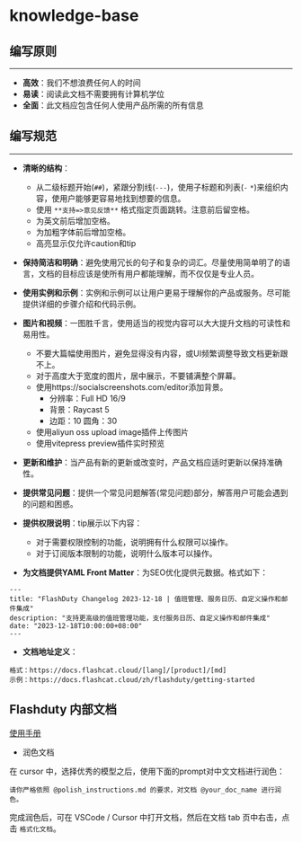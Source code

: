 # knowledge-base

## 编写原则
---

- **高效**：我们不想浪费任何人的时间
- **易读**：阅读此文档不需要拥有计算机学位
- **全面**：此文档应包含任何人使用产品所需的所有信息

## 编写规范
---

- **清晰的结构**：
    - 从二级标题开始(`##`)，紧跟分割线(`---`)，使用子标题和列表(`-` `*`)来组织内容，使用户能够更容易地找到想要的信息。
    - 使用 `**支持=>意见反馈**` 格式指定页面跳转。注意前后留空格。
    - 为英文前后增加空格。
    - 为加粗字体前后增加空格。
    - 高亮显示仅允许caution和tip

- **保持简洁和明确**：避免使用冗长的句子和复杂的词汇。尽量使用简单明了的语言，文档的目标应该是使所有用户都能理解，而不仅仅是专业人员。

- **使用实例和示例**：实例和示例可以让用户更易于理解你的产品或服务。尽可能提供详细的步骤介绍和代码示例。

- **图片和视频**：一图胜千言，使用适当的视觉内容可以大大提升文档的可读性和易用性。

    - 不要大篇幅使用图片，避免显得没有内容，或UI频繁调整导致文档更新跟不上。
    - 对于高度大于宽度的图片，居中展示，不要铺满整个屏幕。
    - 使用https://socialscreenshots.com/editor添加背景。
        - 分辨率：Full HD 16/9
        - 背景：Raycast 5
        - 边距：10 圆角：30
    - 使用aliyun oss upload image插件上传图片
    - 使用vitepress preview插件实时预览

- **更新和维护**：当产品有新的更新或改变时，产品文档应适时更新以保持准确性。

- **提供常见问题**：提供一个常见问题解答(常见问题)部分，解答用户可能会遇到的问题和困惑。

- **提供权限说明**：tip展示以下内容：
    
    - 对于需要权限控制的功能，说明拥有什么权限可以操作。
    - 对于订阅版本限制的功能，说明什么版本可以操作。

- **为文档提供YAML Front Matter**：为SEO优化提供元数据。格式如下：

```
---
title: "FlashDuty Changelog 2023-12-18 | 值班管理、服务日历、自定义操作和邮件集成"
description: "支持更高级的值班管理功能，支付服务日历、自定义操作和邮件集成"
date: "2023-12-18T10:00:00+08:00"
---
```

- **文档地址定义**：
    
```
格式：https://docs.flashcat.cloud/[lang]/[product]/[md]
示例：https://docs.flashcat.cloud/zh/flashduty/getting-started
```

## Flashduty 内部文档

[使用手册](https://alidocs.dingtalk.com/i/nodes/14lgGw3P8vBzjpwpuoARLPA385daZ90D)

- 润色文档

在 cursor 中，选择优秀的模型之后，使用下面的prompt对中文文档进行润色：

```
请你严格依照 @polish_instructions.md 的要求，对文档 @your_doc_name 进行润色。
```

完成润色后，可在 VSCode / Cursor 中打开文档，然后在文档 tab 页中右击，点击 `格式化文档`。